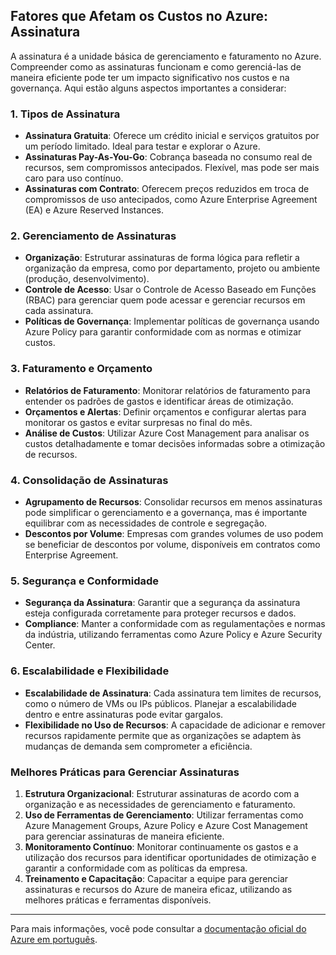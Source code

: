 ## Fatores que Afetam os Custos no Azure: Assinatura

A assinatura é a unidade básica de gerenciamento e faturamento no Azure. Compreender como as assinaturas funcionam e como gerenciá-las de maneira eficiente pode ter um impacto significativo nos custos e na governança. Aqui estão alguns aspectos importantes a considerar:

### 1. **Tipos de Assinatura**
- **Assinatura Gratuita**: Oferece um crédito inicial e serviços gratuitos por um período limitado. Ideal para testar e explorar o Azure.
- **Assinaturas Pay-As-You-Go**: Cobrança baseada no consumo real de recursos, sem compromissos antecipados. Flexível, mas pode ser mais caro para uso contínuo.
- **Assinaturas com Contrato**: Oferecem preços reduzidos em troca de compromissos de uso antecipados, como Azure Enterprise Agreement (EA) e Azure Reserved Instances.

### 2. **Gerenciamento de Assinaturas**
- **Organização**: Estruturar assinaturas de forma lógica para refletir a organização da empresa, como por departamento, projeto ou ambiente (produção, desenvolvimento).
- **Controle de Acesso**: Usar o Controle de Acesso Baseado em Funções (RBAC) para gerenciar quem pode acessar e gerenciar recursos em cada assinatura.
- **Políticas de Governança**: Implementar políticas de governança usando Azure Policy para garantir conformidade com as normas e otimizar custos.

### 3. **Faturamento e Orçamento**
- **Relatórios de Faturamento**: Monitorar relatórios de faturamento para entender os padrões de gastos e identificar áreas de otimização.
- **Orçamentos e Alertas**: Definir orçamentos e configurar alertas para monitorar os gastos e evitar surpresas no final do mês.
- **Análise de Custos**: Utilizar Azure Cost Management para analisar os custos detalhadamente e tomar decisões informadas sobre a otimização de recursos.

### 4. **Consolidação de Assinaturas**
- **Agrupamento de Recursos**: Consolidar recursos em menos assinaturas pode simplificar o gerenciamento e a governança, mas é importante equilibrar com as necessidades de controle e segregação.
- **Descontos por Volume**: Empresas com grandes volumes de uso podem se beneficiar de descontos por volume, disponíveis em contratos como Enterprise Agreement.

### 5. **Segurança e Conformidade**
- **Segurança da Assinatura**: Garantir que a segurança da assinatura esteja configurada corretamente para proteger recursos e dados.
- **Compliance**: Manter a conformidade com as regulamentações e normas da indústria, utilizando ferramentas como Azure Policy e Azure Security Center.

### 6. **Escalabilidade e Flexibilidade**
- **Escalabilidade de Assinatura**: Cada assinatura tem limites de recursos, como o número de VMs ou IPs públicos. Planejar a escalabilidade dentro e entre assinaturas pode evitar gargalos.
- **Flexibilidade no Uso de Recursos**: A capacidade de adicionar e remover recursos rapidamente permite que as organizações se adaptem às mudanças de demanda sem comprometer a eficiência.

### Melhores Práticas para Gerenciar Assinaturas
1. **Estrutura Organizacional**: Estruturar assinaturas de acordo com a organização e as necessidades de gerenciamento e faturamento.
2. **Uso de Ferramentas de Gerenciamento**: Utilizar ferramentas como Azure Management Groups, Azure Policy e Azure Cost Management para gerenciar assinaturas de maneira eficiente.
3. **Monitoramento Contínuo**: Monitorar continuamente os gastos e a utilização dos recursos para identificar oportunidades de otimização e garantir a conformidade com as políticas da empresa.
4. **Treinamento e Capacitação**: Capacitar a equipe para gerenciar assinaturas e recursos do Azure de maneira eficaz, utilizando as melhores práticas e ferramentas disponíveis.

---

Para mais informações, você pode consultar a [documentação oficial do Azure em português](https://docs.microsoft.com/pt-br/azure/?product=popular).
